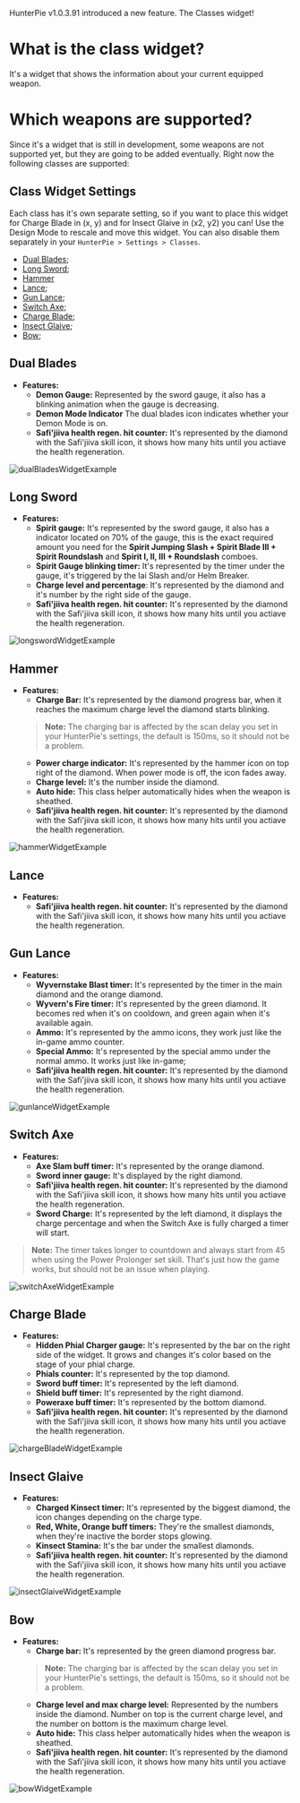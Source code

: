 HunterPie v1.0.3.91 introduced a new feature. The Classes widget!

# What is the class widget?
It's a widget that shows the information about your current equipped weapon.

# Which weapons are supported?
Since it's a widget that is still in development, some weapons are not supported yet, but they are going to be added eventually. Right now the following classes are supported:

## Class Widget Settings
Each class has it's own separate setting, so if you want to place this widget for Charge Blade in (x, y) and for Insect Glaive in (x2, y2) you can! Use the Design Mode to rescale and move this widget. You can also disable them separately in your `HunterPie > Settings > Classes`.

- [Dual Blades](?p=Overlay/classesWidget.md#dual-blades);
- [Long Sword](?p=Overlay/classesWidget.md#long-sword);
- [Hammer](?p=Overlay/classesWidget.md#hammer)
- [Lance](?p=Overlay/classesWidget.md#lance);
- [Gun Lance](?p=Overlay/classesWidget.md#gun-lance);
- [Switch Axe](?p=Overlay/classesWidget.md#switch-axe);
- [Charge Blade](?p=Overlay/classesWidget.md#charge-blade);
- [Insect Glaive](?p=Overlay/classesWidget.md#insect-glaive);
- [Bow](?p=Overlay/classesWidget.md#bow);

## Dual Blades
- **Features:**
  - **Demon Gauge:** Represented by the sword gauge, it also has a blinking animation when the gauge is decreasing.
  - **Demon Mode Indicator** The dual blades icon indicates whether your Demon Mode is on.
  - **Safi'jiiva health regen. hit counter:** It's represented by the diamond with the Safi'jiiva skill icon, it shows how many hits until you actiave the health regeneration.

![dualBladesWidgetExample](https://cdn.discordapp.com/attachments/402557384209203200/721088634459258991/unknown.png)

## Long Sword
- **Features:**
  - **Spirit gauge:** It's represented by the sword gauge, it also has a indicator located on 70% of the gauge, this is the exact required amount you need for the **Spirit Jumping Slash + Spirit Blade III + Spirit Roundslash** and **Spirit I, II, III + Roundslash** comboes.
  - **Spirit Gauge blinking timer:** It's represented by the timer under the gauge, it's triggered by the Iai Slash and/or Helm Breaker.
  - **Charge level and percentage**: It's represented by the diamond and it's number by the right side of the gauge.
  - **Safi'jiiva health regen. hit counter:** It's represented by the diamond with the Safi'jiiva skill icon, it shows how many hits until you actiave the health regeneration.

![longswordWidgetExample](https://cdn.discordapp.com/attachments/678287048200683572/714161955807690782/class_p4.png)

## Hammer
- **Features:**
  - **Charge Bar:** It's represented by the diamond progress bar, when it reaches the maximum charge level the diamond starts blinking.
  > **Note:** The charging bar is affected by the scan delay you set in your HunterPie's settings, the default is 150ms, so it should not be a problem.
  - **Power charge indicator:** It's represented by the hammer icon on top right of the diamond. When power mode is off, the icon fades away.
  - **Charge level:** It's the number inside the diamond.
  - **Auto hide:** This class helper automatically hides when the weapon is sheathed.
  - **Safi'jiiva health regen. hit counter:** It's represented by the diamond with the Safi'jiiva skill icon, it shows how many hits until you actiave the health regeneration.

![hammerWidgetExample](https://cdn.discordapp.com/attachments/678287048200683572/716172353297711185/classes_p6.png)

## Lance
- **Features:**
  - **Safi'jiiva health regen. hit counter:** It's represented by the diamond with the Safi'jiiva skill icon, it shows how many hits until you actiave the health regeneration.

## Gun Lance
- **Features:**
  - **Wyvernstake Blast timer:** It's represented by the timer in the main diamond and the orange diamond.
  - **Wyvern's Fire timer:** It's represented by the green diamond. It becomes red when it's on cooldown, and green again when it's available again.
  - **Ammo:** It's represented by the ammo icons, they work just like the in-game ammo counter.
  - **Special Ammo:** It's represented by the special ammo under the normal ammo. It works just like in-game;
  - **Safi'jiiva health regen. hit counter:** It's represented by the diamond with the Safi'jiiva skill icon, it shows how many hits until you actiave the health regeneration.

![gunlanceWidgetExample](https://cdn.discordapp.com/attachments/402557384209203200/711302826424401970/unknown.png) 

## Switch Axe
- **Features:**
  - **Axe Slam buff timer:** It's represented by the orange diamond.
  - **Sword inner gauge:** It's displayed by the right diamond.
  - **Safi'jiiva health regen. hit counter:** It's represented by the diamond with the Safi'jiiva skill icon, it shows how many hits until you actiave the health regeneration.
  - **Sword Charge:** It's represented by the left diamond, it displays the charge percentage and when the Switch Axe is fully charged a timer will start.

> **Note:** The timer takes longer to countdown and always start from 45 when using the Power Prolonger set skill. That's just how the game works, but should not be an issue when playing.

![switchAxeWidgetExample](https://cdn.discordapp.com/attachments/402557384209203200/711303655470661652/unknown.png)

## Charge Blade
- **Features:**
  - **Hidden Phial Charger gauge:** It's represented by the bar on the right side of the widget. It grows and changes it's color based on the stage of your phial charge.
  - **Phials counter:** It's represented by the top diamond.
  - **Sword buff timer:** It's represented by the left diamond.
  - **Shield buff timer:** It's represented by the right diamond.
  - **Poweraxe buff timer:** It's represented by the bottom diamond.
  - **Safi'jiiva health regen. hit counter:** It's represented by the diamond with the Safi'jiiva skill icon, it shows how many hits until you actiave the health regeneration.

![chargeBladeWidgetExample](https://cdn.discordapp.com/attachments/402557384209203200/711302522710655036/unknown.png)

## Insect Glaive
- **Features:**
  - **Charged Kinsect timer:** It's represented by the biggest diamond, the icon changes depending on the charge type.
  - **Red, White, Orange buff timers:** They're the smallest diamonds, when they're inactive the border stops glowing.
  - **Kinsect Stamina:** It's the bar under the smallest diamonds.
  - **Safi'jiiva health regen. hit counter:** It's represented by the diamond with the Safi'jiiva skill icon, it shows how many hits until you actiave the health regeneration.

![insectGlaiveWidgetExample](https://cdn.discordapp.com/attachments/402557384209203200/711302251993628744/unknown.png)

## Bow
- **Features:**
  - **Charge bar:** It's represented by the green diamond progress bar.
  > **Note:** The charging bar is affected by the scan delay you set in your HunterPie's settings, the default is 150ms, so it should not be a problem.
  - **Charge level and max charge level:** Represented by the numbers inside the diamond. Number on top is the current charge level, and the number on bottom is the maximum charge level.
  - **Auto hide:** This class helper automatically hides when the weapon is sheathed.
  - **Safi'jiiva health regen. hit counter:** It's represented by the diamond with the Safi'jiiva skill icon, it shows how many hits until you actiave the health regeneration.

![bowWidgetExample](https://cdn.discordapp.com/attachments/678287048200683572/714929411249668176/class_p5.png)